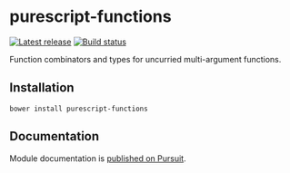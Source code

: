 # purescript-functions

[![Latest release](http://img.shields.io/github/release/purescript/purescript-functions.svg)](https://github.com/purescript/purescript-functions/releases)
[![Build status](https://travis-ci.org/purescript/purescript-functions.svg?branch=master)](https://travis-ci.org/purescript/purescript-functions)

Function combinators and types for uncurried multi-argument functions.

## Installation

```
bower install purescript-functions
```

## Documentation

Module documentation is [published on Pursuit](http://pursuit.purescript.org/packages/purescript-functions).
